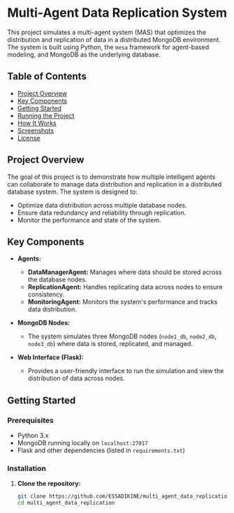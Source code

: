 # Multi-Agent Data Replication System

This project simulates a multi-agent system (MAS) that optimizes the distribution and replication of data in a distributed MongoDB environment. The system is built using Python, the `mesa` framework for agent-based modeling, and MongoDB as the underlying database.

## Table of Contents
- [Project Overview](#project-overview)
- [Key Components](#key-components)
- [Getting Started](#getting-started)
- [Running the Project](#running-the-project)
- [How It Works](#how-it-works)
- [Screenshots](#screenshots)
- [License](#license)

## Project Overview

The goal of this project is to demonstrate how multiple intelligent agents can collaborate to manage data distribution and replication in a distributed database system. The system is designed to:
- Optimize data distribution across multiple database nodes.
- Ensure data redundancy and reliability through replication.
- Monitor the performance and state of the system.

## Key Components

- **Agents:**
  - **DataManagerAgent:** Manages where data should be stored across the database nodes.
  - **ReplicationAgent:** Handles replicating data across nodes to ensure consistency.
  - **MonitoringAgent:** Monitors the system's performance and tracks data distribution.

- **MongoDB Nodes:** 
  - The system simulates three MongoDB nodes (`node1_db`, `node2_db`, `node3_db`) where data is stored, replicated, and managed.

- **Web Interface (Flask):**
  - Provides a user-friendly interface to run the simulation and view the distribution of data across nodes.

## Getting Started

### Prerequisites

- Python 3.x
- MongoDB running locally on `localhost:27017`
- Flask and other dependencies (listed in `requirements.txt`)

### Installation

1. **Clone the repository:**
   ```bash
   git clone https://github.com/ESSADIKINE/multi_agent_data_replication.git
   cd multi_agent_data_replication
